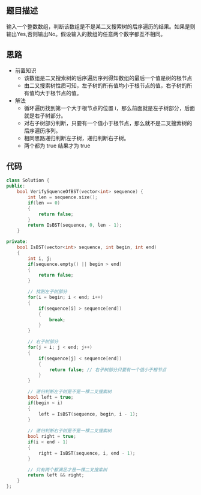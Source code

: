 ## 题目描述
输入一个整数数组，判断该数组是不是某二叉搜索树的后序遍历的结果。如果是则输出Yes,否则输出No。假设输入的数组的任意两个数字都互不相同。

## 思路

- 前置知识
    - 该数组是二叉搜索树的后序遍历序列得知数组的最后一个值是树的根节点
    - 由二叉搜索树性质可知，左子树的所有值均小于根节点的值，右子树的所有值均大于根节点的值。
- 解法
    - 循环遍历找到第一个大于根节点的位置 i，那么前面就是左子树部分，后面就是右子树部分。
    - 对右子树部分判断，只要有一个值小于根节点，那么就不是二叉搜索树的后序遍历序列。
    - 相同思路递归判断左子树，递归判断右子树。
    - 两个都为 true 结果才为 true

## 代码
```cpp
class Solution {
public:
    bool VerifySquenceOfBST(vector<int> sequence) {
        int len = sequence.size();
        if(len == 0)
        {
            return false;
        }
        return IsBST(sequence, 0, len - 1);
    }

private:
    bool IsBST(vector<int> sequence, int begin, int end)
    {
        int i, j;
        if(sequence.empty() || begin > end)
        {
            return false;
        }

        // 找到左子树部分
        for(i = begin; i < end; i++)
        {
            if(sequence[i] > sequence[end])
            {
                break;
            }
        }

        // 右子树部分
        for(j = i; j < end; j++)
        {
            if(sequence[j] < sequence[end])
            {
                return false; // 右子树部分只要有一个值小于根节点
            }
        }

        // 递归判断左子树是不是一棵二叉搜索树
        bool left = true;
        if(begin < i)
        {
            left = IsBST(sequence, begin, i - 1);
        }
        
        // 递归判断右子树是不是一棵二叉搜索树
        bool right = true;
        if(i < end - 1)
        {
            right = IsBST(sequence, i, end - 1);
        }

        // 只有两个都满足才是一棵二叉搜索树
        return left && right;
    }
};
```
